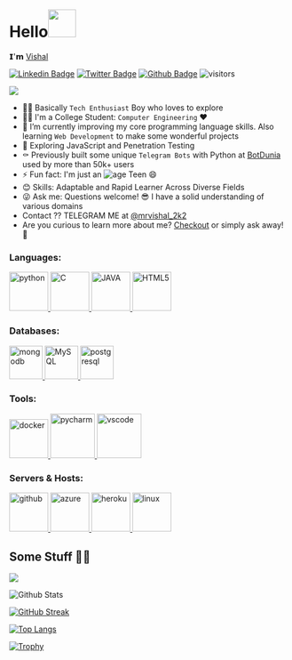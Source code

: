 # Hello<img src="https://media.giphy.com/media/12oufCB0MyZ1Go/giphy.gif" width="50">

𝗜'𝗺 [Vishal](https://github.com/Mrvishal2k2)

[![Linkedin Badge](https://img.shields.io/badge/LinkedIn-0077B5?style=flat-square&logo=linkedin&logoColor=white)](https://linkedin.com/in/mrvishal2k2)
[![Twitter Badge](https://img.shields.io/badge/-Twitter-1da1f2?style=flat-square&labelColor=1da1f2&logo=twitter&logoColor=white)](https://twitter.com/MrVishal_2k2/)
[![Github Badge](https://img.shields.io/badge/-Github-232323?style=flat-square&logo=Github&logoColor=white)](https://github.com/Mrvishal2k2)
![visitors](https://visitor-badge.laobi.icu/badge?page_id=Mrvishal2k2)


<img align="center" src="./assets/about.png?raw=true"/>

- 👨‍💻 Basically `Tech Enthusiast` Boy who loves to explore
- 👨‍🎓 I'm a College Student: `Computer Engineering` ❤
- 🔭 I’m currently improving my core programming language skills. Also learning `Web Development` to make some wonderful projects
- 🚀 Exploring JavaScript and Penetration Testing
- ⚰️ Previously built some unique `Telegram Bots` with Python at [BotDunia](https://t.me/BotDunia) used by more than 50k+ users
- ⚡ Fun fact: I'm just an ![age](https://img.shields.io/badge/age-21-blue) Teen 😄
- 😊 Skills: Adaptable and Rapid Learner Across Diverse Fields
- 😜 Ask me: Questions welcome! 😎 I have a solid understanding of various domains
- Contact ?? TELEGRAM ME at [@mrvishal_2k2](https://t.me/Mrvishal_2k2)
- Are you curious to learn more about me? [Checkout](https://t.me/AboutMrVishaL) or simply ask away! 🤔
              

<h3 align="left">Languages:</h3>
<p align="left"> 
<a href="https://www.python.org" target="_blank"> <img src="https://cdn.jsdelivr.net/gh/devicons/devicon/icons/python/python-original-wordmark.svg" alt="python" width="70" height="70"/> </a> 
<a href="http://www.open-std.org/jtc1/sc22/wg14/" target="_blank"> <img src="https://cdn.jsdelivr.net/gh/devicons/devicon/icons/c/c-original.svg" alt="C" width="70" height="70"/> </a> 
<a href="https://www.java.com/" target="_blank"> <img src="https://cdn.jsdelivr.net/gh/devicons/devicon/icons/java/java-original-wordmark.svg" alt="JAVA" width="70" height="70"/> </a> 
<a href="https://www.html.com/" target="_blank"> <img src="https://cdn.jsdelivr.net/gh/devicons/devicon/icons/html5/html5-original-wordmark.svg" alt="HTML5" width="70" height="70"/> </a> 
          
</p>


<h3 align="left">Databases:</h3>
<p align="left"> 
<a href="https://www.mongodb.com/" target="_blank"> <img src="https://cdn.jsdelivr.net/gh/devicons/devicon/icons/mongodb/mongodb-original-wordmark.svg" alt="mongodb" width="60" height="60"/> </a> 
<a href="https://www.mysql.com/" target="_blank"> <img src="https://cdn.jsdelivr.net/gh/devicons/devicon/icons/mysql/mysql-original-wordmark.svg" alt="MySQL" width="60" height="60"/> </a> 
<a href="https://www.postgresql.org" target="_blank"> <img src="https://cdn.jsdelivr.net/gh/devicons/devicon/icons/postgresql/postgresql-original-wordmark.svg" alt="postgresql" width="60" height="60"/> </a> 
</p>

<h3 align="left">Tools:</h3>
<p align="left"> 
<a href="https://www.docker.com/" target="_blank"> <img src="https://cdn.jsdelivr.net/gh/devicons/devicon/icons/docker/docker-original-wordmark.svg" alt="docker" width="70" height="70"/> </a> 
<a href="https://www.jetbrains.com/pycharm/" target="_blank"> <img src="https://cdn.jsdelivr.net/gh/devicons/devicon/icons/pycharm/pycharm-original-wordmark.svg" alt="pycharm" width="80" height="80"/> </a> 
<a href="https://code.visualstudio.com/" target="_blank"> <img src="https://cdn.jsdelivr.net/gh/devicons/devicon/icons/visualstudio/visualstudio-plain-wordmark.svg" alt="vscode" width="80" height="80"/> </a>          
</p>

<h3 align="left">Servers & Hosts:</h3>
<p align="left"> 
<a href="https://github.com/" target="_blank"> <img src="https://cdn.jsdelivr.net/gh/devicons/devicon/icons/github/github-original-wordmark.svg" alt="github" width="70" height="70"/> </a> 
<a href="https://azure.microsoft.com/en-in/" target="_blank"> <img src="https://www.vectorlogo.zone/logos/microsoft_azure/microsoft_azure-icon.svg" alt="azure" width="70" height="70"/> </a> 
<a href="https://heroku.com" target="_blank"> <img src="https://www.vectorlogo.zone/logos/heroku/heroku-icon.svg" alt="heroku" width="70" height="70"/> </a> 
<a href="https://www.linux.org/" target="_blank"> <img src="https://cdn.jsdelivr.net/gh/devicons/devicon/icons/linux/linux-original.svg" alt="linux" width="70" height="70"/> </a> 
</p>



## Some Stuff 🤷‍♂️

<img align="center" src="./assets/git.png?raw=true"/>

![Github Stats](https://github-readme-stats.vercel.app/api?count_private=true&include_all_commits=true&username=Mrvishal2k2&bg_color=30,e96443,904e95&title_color=fff&text_color=fff)

[![GitHub Streak](http://github-readme-streak-stats.herokuapp.com?user=mrvishal2k2&theme=github-dark&date_format=M%20j%5B%2C%20Y%5D)](https://git.io/streak-stats)

[![Top Langs](https://github-readme-stats.vercel.app/api/top-langs/?username=Mrvishal2k2)](https://github.com/Mrvishal2k2)

[![Trophy](https://github-profile-trophy.vercel.app/?username=Mrvishal2k2&row=2&column=4)](https://github.com/Mrvishal2k2)


